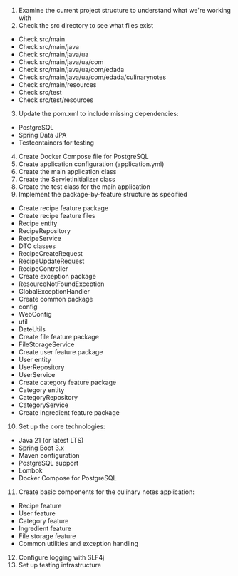 1. Examine the current project structure to understand what we're working with
2. Check the src directory to see what files exist
- Check src/main
- Check src/main/java
- Check src/main/java/ua
- Check src/main/java/ua/com
- Check src/main/java/ua/com/edada
- Check src/main/java/ua/com/edada/culinarynotes
- Check src/main/resources
- Check src/test
- Check src/test/resources
3. Update the pom.xml to include missing dependencies:
- PostgreSQL
- Spring Data JPA
- Testcontainers for testing
4. Create Docker Compose file for PostgreSQL
5. Create application configuration (application.yml)
6. Create the main application class
7. Create the ServletInitializer class
8. Create the test class for the main application
9. Implement the package-by-feature structure as specified
- Create recipe feature package
- Create recipe feature files
- Recipe entity
- RecipeRepository
- RecipeService
- DTO classes
- RecipeCreateRequest
- RecipeUpdateRequest
- RecipeController
- Create exception package
- ResourceNotFoundException
- GlobalExceptionHandler
- Create common package
- config
- WebConfig
- util
- DateUtils
- Create file feature package
- FileStorageService
- Create user feature package
- User entity
- UserRepository
- UserService
- Create category feature package
- Category entity
- CategoryRepository
- CategoryService
- Create ingredient feature package
10. Set up the core technologies:
- Java 21 (or latest LTS)
- Spring Boot 3.x
- Maven configuration
- PostgreSQL support
- Lombok
- Docker Compose for PostgreSQL
11. Create basic components for the culinary notes application:
- Recipe feature
- User feature
- Category feature
- Ingredient feature
- File storage feature
- Common utilities and exception handling
12. Configure logging with SLF4j
13. Set up testing infrastructure